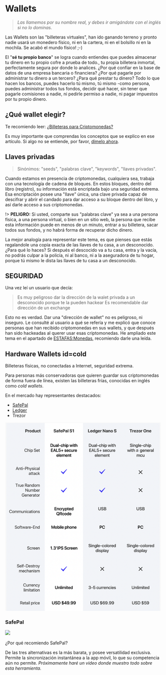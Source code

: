 # Wallets

> *Las llamemos por su nombre real, y debes ir amigándote con el inglés si no lo dominas.*

Las Wallets son las "billeteras virtuales", han ido ganando terreno y pronto nadie usará un monedero físico, ni en la cartera, ni en el bolsillo ni en la mochila. Se acabó el mundo físico! ;-)

El "**sé tu propio banco**" se logra cuando entiendes que puedes almacenar tu dinero en tu propio cofre a prueba de todo., tu propia billetera inmortal, perfectamente segura por donde lo analices. ¿Por qué confiar en la base de datos de una empresa bancaria o financiera? ¿Por qué pagarle por administrar tu dinero a un tercero? ¿Para qué prestar tu dinero? Todo lo que hacen los bancos, puedes hacerlo tú mismo, tú mismo -como persona, puedes administrar todos tus fondos, decidir qué hacer, sin tener que pagarle comisiones a nadie, ni pedirle permiso a nadie, ni pagar impuestos por tu propio dinero.

## ¿Qué wallet elegir?

Te recomiendo leer: [¿Billeteras para Criptomonedas?](https://www.locademiacripto.com/p/billeteras.html)

Es muy importante que comprendas los conceptos que se explico en ese artículo.
Si algo no se entiende, por favor, [dímelo ahora](https://t.me/waLddo).

## Llaves privadas

>Sinónimos: "seeds", "palabras clave", "keywords", "llaves privadas".

Cuando estamos en presencia de criptomonedas, cualquiera sea, trabaja con una tecnología de cadena de bloques. En estos bloques, dentro del libro (registro), su información está encriptada bajo una seguridad extrema. Esa encriptación posee una "llave" única, una clave privada capaz de descifrar y abrir el candado para dar acceso a su bloque dentro del libro, y así darle acceso a sus criptomonedas.

!> **PELIGRO:** Si usted, comparte sus "palabras clave" ya sea a una persona física, a una persona virtual, o bien en un sitio web, la persona que recibe esta información puede en menos de un minuto, entrar a su billetera, sacar todos sus fondos, y no habrá forma de recuperar dicho dinero.

La mejor analogía para representar este tema, es que pienses que estás regalandole una copia exacta de las llaves de tu casa, a un desconocido. ¿Para qué lo haces? Si después el descocido va a tu casa, entra y la vacía, no podrás culpar a la policía, ni al banco, ni a la aseguradora de tu hogar, porque tú mismo le dista las llaves de tu casa a un desconocido.

## SEGURIDAD

Una vez leí un usuario que decía:
>Es muy peligroso dar la dirección de la walet privada a un desconocido porque te la pueden hackear 
>Es recomendable dar dirección de un exchange

Esto no es verdad. Dar una "dirección de wallet" no es peligroso, ni inseguro.
Le consulté al usuario a qué se refería y me explicó que conoce personas que han recibido criptomonedas en sus wallets, y que después han sido hackeadas al querer usar esas criptomonedas. He ampliado este tema en el apartado de [ESTAFAS:Monedas](../estafas.md#monedas), recomiendo darle una leída.



## Hardware Wallets id=cold

Billeteras físicas, no conectadas a Internet, seguridad extrema.

Para personas más conservadoras que quieren guardar sus criptomonedas de forma fuera de línea, existen las billeteras frías, conocidas en inglés como _cold wallets_. 

En el mercado hay representantes destacados:

- [SafePal](https://shop.safepal.io/products/safepal-hardware-wallet-s1-bitcoin-wallet?ref=locademia)
- [Ledger](https://shop.ledger.com/?r=a7f16c4a50c8)
- Trezor

[![Comparación Wallets](../assets/img/cold-wallets.png)](https://shop.safepal.io/products/safepal-hardware-wallet-s1-bitcoin-wallet?ref=locademia&tap_a=54950-90aa79)

### SafePal

<a href="https://shop.safepal.io/products/safepal-hardware-wallet-s1-bitcoin-wallet?ref=locademia&tap_a=54950-90aa79" target="_BLANK" rel="nofollow"><img src="https://static.tapfiliate.com/5d691081498af.png?a=54950-90aa79&s=2608973-6be8f8" border="0"></a>

¿Por qué recomiendo SafePal?

De las tres alternativas es la más barata, y posee versatilidad exclusiva.
Permite la sincronización instantánea a la app móvil, lo que su competencia aún no permite.
*Próximamente haré un video donde muestro todo sobre esta herramienta.*





